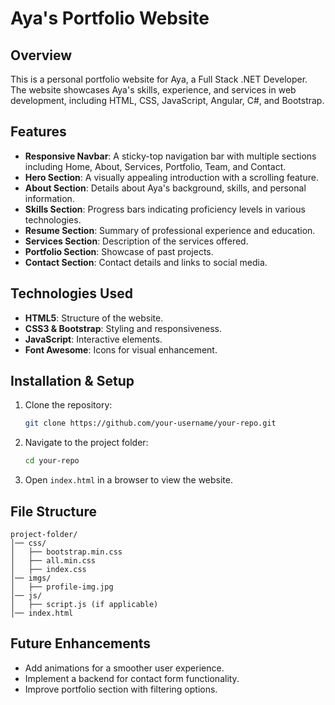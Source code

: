 # Aya's Portfolio Website

## Overview
This is a personal portfolio website for Aya, a Full Stack .NET Developer. The website showcases Aya's skills, experience, and services in web development, including HTML, CSS, JavaScript, Angular, C#, and Bootstrap.

## Features
- **Responsive Navbar**: A sticky-top navigation bar with multiple sections including Home, About, Services, Portfolio, Team, and Contact.
- **Hero Section**: A visually appealing introduction with a scrolling feature.
- **About Section**: Details about Aya's background, skills, and personal information.
- **Skills Section**: Progress bars indicating proficiency levels in various technologies.
- **Resume Section**: Summary of professional experience and education.
- **Services Section**: Description of the services offered.
- **Portfolio Section**: Showcase of past projects.
- **Contact Section**: Contact details and links to social media.

## Technologies Used
- **HTML5**: Structure of the website.
- **CSS3 & Bootstrap**: Styling and responsiveness.
- **JavaScript**: Interactive elements.
- **Font Awesome**: Icons for visual enhancement.

## Installation & Setup
1. Clone the repository:
   ```sh
   git clone https://github.com/your-username/your-repo.git
   ```
2. Navigate to the project folder:
   ```sh
   cd your-repo
   ```
3. Open `index.html` in a browser to view the website.

## File Structure
```
project-folder/
│── css/
│   ├── bootstrap.min.css
│   ├── all.min.css
│   ├── index.css
│── imgs/
│   ├── profile-img.jpg
│── js/
│   ├── script.js (if applicable)
│── index.html
```

## Future Enhancements
- Add animations for a smoother user experience.
- Implement a backend for contact form functionality.
- Improve portfolio section with filtering options.




